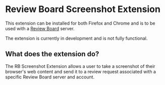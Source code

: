Review Board Screenshot Extension
=================================

This extension can be installed for both Firefox and Chrome and is to be used
with a [Review Board](https://www.reviewboard.org/) server.

The extension is currently in development and is not fully functional.

What does the extension do?
---------------------------

The RB Screenshot Extension allows a user to take a screenshot of their
browser's web content and send it to a review request associated with a specific
Review Board server and account.